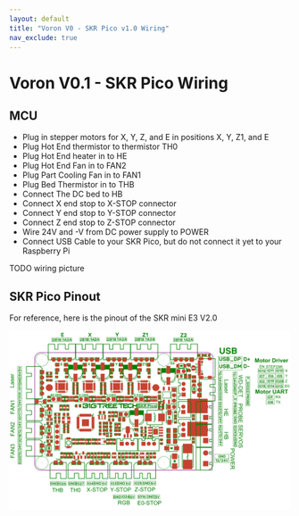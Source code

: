 ```yaml
---
layout: default
title: "Voron V0 - SKR Pico v1.0 Wiring"
nav_exclude: true
---
```


# Voron V0.1 - SKR Pico Wiring

## MCU

* Plug in stepper motors for X, Y, Z, and E in positions X, Y, Z1, and E
* Plug Hot End thermistor to thermistor TH0
* Plug Hot End heater in to HE
* Plug Hot End Fan in to FAN2
* Plug Part Cooling Fan in to FAN1
* Plug Bed Thermistor in to THB
* Connect The DC bed to HB
* Connect X end stop to X-STOP connector
* Connect Y end stop to Y-STOP connector
* Connect Z end stop to Z-STOP connector
* Wire 24V and -V from DC power supply to POWER
* Connect USB Cable to your SKR Pico, but do not connect it yet to your Raspberry Pi

TODO wiring picture


## SKR Pico Pinout

For reference, here is the pinout of the SKR mini E3 V2.0

![](./images/skr-pico-pinout.png)